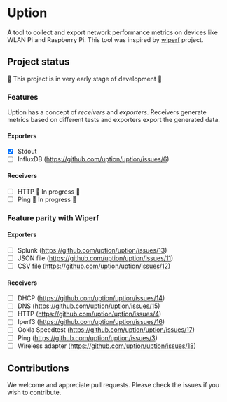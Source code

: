 # Uption

A tool to collect and export network performance metrics on devices like WLAN Pi and Raspberry Pi.
This tool was inspired by [wiperf](https://github.com/wifinigel/wiperf) project.

## Project status

🚧 This project is in very early stage of development 🚧

### Features
Uption has a concept of *receivers* and *exporters*. Receivers generate metrics based on different tests and exporters export the generated data.

#### Exporters
- [x] Stdout
- [ ] InfluxDB (https://github.com/uption/uption/issues/6)

#### Receivers
- [ ] HTTP 🚧 In progress 🚧
- [ ] Ping 🚧 In progress 🚧

### Feature parity with Wiperf

#### Exporters
- [ ] Splunk (https://github.com/uption/uption/issues/13)
- [ ] JSON file (https://github.com/uption/uption/issues/11)
- [ ] CSV file (https://github.com/uption/uption/issues/12)

#### Receivers 
- [ ] DHCP (https://github.com/uption/uption/issues/14)
- [ ] DNS (https://github.com/uption/uption/issues/15)
- [ ] HTTP (https://github.com/uption/uption/issues/4)
- [ ] Iperf3 (https://github.com/uption/uption/issues/16)
- [ ] Ookla Speedtest (https://github.com/uption/uption/issues/17)
- [ ] Ping (https://github.com/uption/uption/issues/3)
- [ ] Wireless adapter (https://github.com/uption/uption/issues/18)

## Contributions

We welcome and appreciate pull requests. Please check the issues if you wish to contribute.
